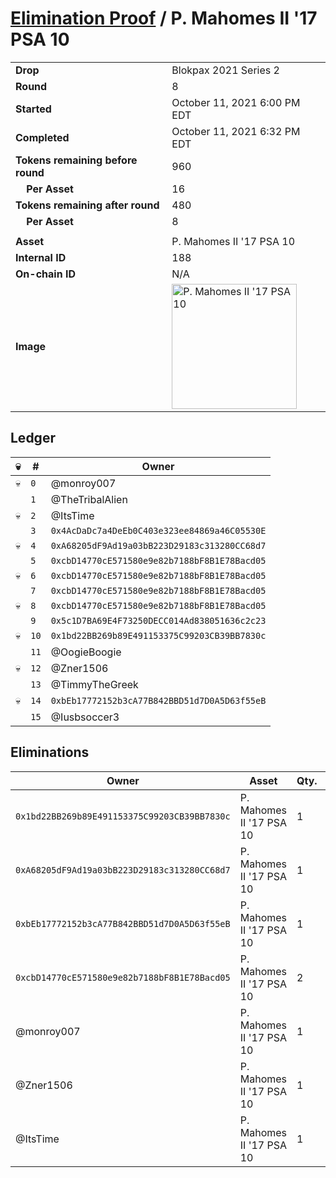 # [Elimination Proof](./readme.md) / P. Mahomes II &#039;17 PSA 10

|||
|---|---|
| **Drop** | Blokpax 2021 Series 2 |
| **Round** | 8 |
| **Started** | October 11, 2021 6:00 PM EDT |
| **Completed** | October 11, 2021 6:32 PM EDT |
| **Tokens remaining before round** | 960 |
| **&nbsp;&nbsp;&nbsp;&nbsp;Per Asset** | 16 |
| **Tokens remaining after round** | 480 |
| **&nbsp;&nbsp;&nbsp;&nbsp;Per Asset** | 8 |
| | |
| **Asset** | P. Mahomes II &#039;17 PSA 10 |
| **Internal ID** | 188 |
| **On-chain ID** | N/A |
| **Image** | <img src="https://tcdn.blokpax.com/9484ebfa-6326-48d8-94a8-e109ba9bc043/24a1b9ffb1d8b79d1a0f4ac703c6715a9268961fb629f81a4fd7d46f23f1651a.jpg" height="200" alt="P. Mahomes II &#039;17 PSA 10" /> |

## Ledger

| 💀 | # | Owner |
| --- | --- | --- |
| 💀 | `0` | @monroy007 |
|  | `1` | @TheTribalAlien |
| 💀 | `2` | @ItsTime |
|  | `3` | `0x4AcDaDc7a4DeEb0C403e323ee84869a46C05530E` |
| 💀 | `4` | `0xA68205dF9Ad19a03bB223D29183c313280CC68d7` |
|  | `5` | `0xcbD14770cE571580e9e82b7188bF8B1E78Bacd05` |
| 💀 | `6` | `0xcbD14770cE571580e9e82b7188bF8B1E78Bacd05` |
|  | `7` | `0xcbD14770cE571580e9e82b7188bF8B1E78Bacd05` |
| 💀 | `8` | `0xcbD14770cE571580e9e82b7188bF8B1E78Bacd05` |
|  | `9` | `0x5c1D7BA69E4F73250DECC014Ad838051636c2c23` |
| 💀 | `10` | `0x1bd22BB269b89E491153375C99203CB39BB7830c` |
|  | `11` | @OogieBoogie |
| 💀 | `12` | @Zner1506 |
|  | `13` | @TimmyTheGreek |
| 💀 | `14` | `0xbEb17772152b3cA77B842BBD51d7D0A5D63f55eB` |
|  | `15` | @Iusbsoccer3 |


## Eliminations

| Owner | Asset | Qty. | Transaction |
| --- | --- | --- | --- |
| `0x1bd22BB269b89E491153375C99203CB39BB7830c` | P. Mahomes II '17 PSA 10 | 1 | [Polygonscan](https://polygonscan.com/tx/0xdf0e8ec76b1ef2ee8cf81e1efd22a1508a9e575a4e6d7a227408b3f475a57615) |
| `0xA68205dF9Ad19a03bB223D29183c313280CC68d7` | P. Mahomes II '17 PSA 10 | 1 | [Polygonscan](https://polygonscan.com/tx/0x999cdbd995cb66fad3c9db839f0bb9a0175be1cd73f9c3007adbed3ff647e1a5) |
| `0xbEb17772152b3cA77B842BBD51d7D0A5D63f55eB` | P. Mahomes II '17 PSA 10 | 1 | [Polygonscan](https://polygonscan.com/tx/0x0c69f56c960208fc93f4562afadee786acc18cbc771b8ffa56912362ba42b16b) |
| `0xcbD14770cE571580e9e82b7188bF8B1E78Bacd05` | P. Mahomes II '17 PSA 10 | 2 | [Polygonscan](https://polygonscan.com/tx/0x48ec6727601ae80cff23a5f85eb02cda28ce2faa1980c3c55885cf35d733e978) |
| @monroy007 | P. Mahomes II '17 PSA 10 | 1 | [Polygonscan](https://polygonscan.com/tx/0xd7621a8beb2d2379da908b3e49504cb364c735cf92775073f795ae0a445d2b2b) |
| @Zner1506 | P. Mahomes II '17 PSA 10 | 1 | [Polygonscan](https://polygonscan.com/tx/0x08765c67cf2d9bea12c03ec89f5c204025b58d30b47f774c4910f71dcc5f8ac6) |
| @ItsTime | P. Mahomes II '17 PSA 10 | 1 | [Polygonscan](https://polygonscan.com/tx/0x925f0399919a35e005070b6576380cebc7a6cc100de2ce43ac1675c5566021b6) |
